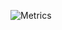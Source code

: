 ![Metrics](https://metrics.lecoq.io/BotCorn?template=classic&base.indepth=false&base.hireable=false&config.timezone=Europe%2FCopenhagen)
